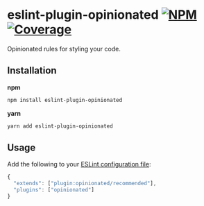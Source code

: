 # eslint-plugin-opinionated [![NPM][npm-img]][npm-url] [![Coverage][cov-img]][cov-url]

Opinionated rules for styling your code.

## Installation

**npm**

```bash
npm install eslint-plugin-opinionated
```

**yarn**

```bash
yarn add eslint-plugin-opinionated
```

## Usage

Add the following to your [ESLint configuration file][eslint-config-url]:

```js
{
  "extends": ["plugin:opinionated/recommended"],
  "plugins": ["opinionated"]
}
```

[cov-img]: https://img.shields.io/codecov/c/github/dogma-io/eslint-plugin-opinionated.svg "Code Coverage"
[cov-url]: https://codecov.io/gh/dogma-io/eslint-plugin-opinionated

[eslint-config-url]: https://eslint.org/docs/user-guide/configuring

[npm-img]: https://img.shields.io/npm/v/eslint-plugin-opinionated.svg "NPM Version"
[npm-url]: https://www.npmjs.com/package/eslint-plugin-opinionated
